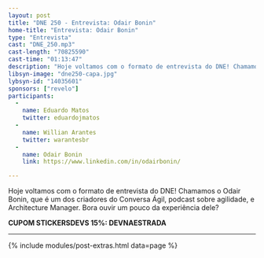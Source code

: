 ```yaml
---
layout: post
title: "DNE 250 - Entrevista: Odair Bonin"
home-title: "Entrevista: Odair Bonin"
type: "Entrevista"
cast: "DNE_250.mp3"
cast-length: "70825590"
cast-time: "01:13:47"
description: "Hoje voltamos com o formato de entrevista do DNE! Chamamos o Odair Bonin, que é um dos criadores do Conversa Ágil, podcast sobre agilidade, e Architecture Manager na CI&T. Bora ouvir um pouco da experiência dele?"
libsyn-image: "dne250-capa.jpg"
lybsyn-id: "14035601"
sponsors: ["revelo"]
participants:
  -
    name: Eduardo Matos
    twitter: eduardojmatos
  -
    name: Willian Arantes
    twitter: warantesbr
  -
    name: Odair Bonin
    link: https://www.linkedin.com/in/odairbonin/

---
```


Hoje voltamos com o formato de entrevista do DNE! Chamamos o Odair Bonin, que é um dos criadores do Conversa Ágil, podcast sobre agilidade, e Architecture Manager. Bora ouvir um pouco da experiência dele?


<strong>CUPOM STICKERSDEVS 15%: DEVNAESTRADA</strong>

---

{% include modules/post-extras.html data=page %}
